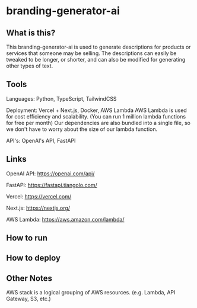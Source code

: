 # branding-generator-ai 

## What is this?

This branding-generator-ai is used to generate descriptions for products or services that someone may be selling. The descriptions can easily be tweaked to be longer, or shorter, and can also be modified for generating other types of text.

## Tools

Languages: Python, TypeScript, TailwindCSS

Deployment: Vercel + Next.js, Docker, AWS Lambda
    AWS Lambda is used for cost efficiency and scalability. (You can run 1 million lambda functions for free per month) Our dependencies are also bundled into a single file, so we don't have to worry about the size of our lambda function.

API's: OpenAI's API, FastAPI

## Links

OpenAI API: https://openai.com/api/

FastAPI: https://fastapi.tiangolo.com/

Vercel: https://vercel.com/

Next.js: https://nextjs.org/

AWS Lambda: https://aws.amazon.com/lambda/

## How to run

## How to deploy

## Other Notes

AWS stack is a logical grouping of AWS resources. (e.g. Lambda, API Gateway, S3, etc.)

